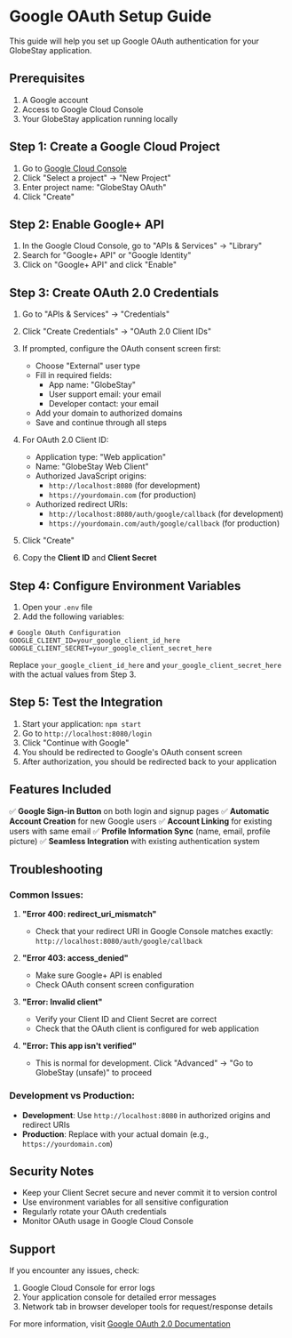 # Google OAuth Setup Guide

This guide will help you set up Google OAuth authentication for your GlobeStay application.

## Prerequisites

1. A Google account
2. Access to Google Cloud Console
3. Your GlobeStay application running locally

## Step 1: Create a Google Cloud Project

1. Go to [Google Cloud Console](https://console.cloud.google.com/)
2. Click "Select a project" → "New Project"
3. Enter project name: "GlobeStay OAuth"
4. Click "Create"

## Step 2: Enable Google+ API

1. In the Google Cloud Console, go to "APIs & Services" → "Library"
2. Search for "Google+ API" or "Google Identity"
3. Click on "Google+ API" and click "Enable"

## Step 3: Create OAuth 2.0 Credentials

1. Go to "APIs & Services" → "Credentials"
2. Click "Create Credentials" → "OAuth 2.0 Client IDs"
3. If prompted, configure the OAuth consent screen first:
   - Choose "External" user type
   - Fill in required fields:
     - App name: "GlobeStay"
     - User support email: your email
     - Developer contact: your email
   - Add your domain to authorized domains
   - Save and continue through all steps

4. For OAuth 2.0 Client ID:
   - Application type: "Web application"
   - Name: "GlobeStay Web Client"
   - Authorized JavaScript origins: 
     - `http://localhost:8080` (for development)
     - `https://yourdomain.com` (for production)
   - Authorized redirect URIs:
     - `http://localhost:8080/auth/google/callback` (for development)
     - `https://yourdomain.com/auth/google/callback` (for production)

5. Click "Create"
6. Copy the **Client ID** and **Client Secret**

## Step 4: Configure Environment Variables

1. Open your `.env` file
2. Add the following variables:

```env
# Google OAuth Configuration
GOOGLE_CLIENT_ID=your_google_client_id_here
GOOGLE_CLIENT_SECRET=your_google_client_secret_here
```

Replace `your_google_client_id_here` and `your_google_client_secret_here` with the actual values from Step 3.

## Step 5: Test the Integration

1. Start your application: `npm start`
2. Go to `http://localhost:8080/login`
3. Click "Continue with Google"
4. You should be redirected to Google's OAuth consent screen
5. After authorization, you should be redirected back to your application

## Features Included

✅ **Google Sign-in Button** on both login and signup pages
✅ **Automatic Account Creation** for new Google users
✅ **Account Linking** for existing users with same email
✅ **Profile Information Sync** (name, email, profile picture)
✅ **Seamless Integration** with existing authentication system

## Troubleshooting

### Common Issues:

1. **"Error 400: redirect_uri_mismatch"**
   - Check that your redirect URI in Google Console matches exactly: `http://localhost:8080/auth/google/callback`

2. **"Error 403: access_denied"**
   - Make sure Google+ API is enabled
   - Check OAuth consent screen configuration

3. **"Error: Invalid client"**
   - Verify your Client ID and Client Secret are correct
   - Check that the OAuth client is configured for web application

4. **"Error: This app isn't verified"**
   - This is normal for development. Click "Advanced" → "Go to GlobeStay (unsafe)" to proceed

### Development vs Production:

- **Development**: Use `http://localhost:8080` in authorized origins and redirect URIs
- **Production**: Replace with your actual domain (e.g., `https://yourdomain.com`)

## Security Notes

- Keep your Client Secret secure and never commit it to version control
- Use environment variables for all sensitive configuration
- Regularly rotate your OAuth credentials
- Monitor OAuth usage in Google Cloud Console

## Support

If you encounter any issues, check:
1. Google Cloud Console for error logs
2. Your application console for detailed error messages
3. Network tab in browser developer tools for request/response details

For more information, visit [Google OAuth 2.0 Documentation](https://developers.google.com/identity/protocols/oauth2)
